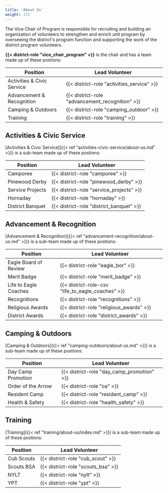 ```yaml
---
title: 'About Us'
weight: 171
---
```


The Vice Chair of Program is responsible for recruiting and building an organization of volunteers to strengthen and enrich unit program by overseeing the district's program function and supporting the work of the district program volunteers.

__{{< district-role "vice_chair_program" >}}__ is the chair and has a team made up of these postions:

| Position                   | Lead Volunteer                                  |
|----------------------------|-------------------------------------------------|
| Activities & Civic Service | {{< district-role "activities_service" >}}      |
| Advancement & Recognition  | {{< district-role "advancement_recognition" >}} |
| Camping & Outdoors         | {{< district-role "camping_outdoor" >}}         |
| Training                   | {{< district-role "training" >}}                |

## Activities & Civic Service

[Activities & Civic Service]({{< ref "activities-civic-service/about-us.md" >}}) is a sub-team made up of these postions:

| Position      | Lead Volunteer                        |
|---------------|---------------------------------------|
| Camporee | {{< district-role "camporee" >}} |
| Pinewood Derby | {{< district-role "pinewood_derby" >}} |
| Service Projects | {{< district-role "service_projects" >}} |
| Hornaday | {{< district-role "hornaday" >}} |
| District Banquet | {{< district-role "district_banquet" >}} |

## Advancement & Recognition

[Advancement & Recognition]({{< ref "advancement-recognition/about-us.md" >}}) is a sub-team made up of these postions:

| Position              | Lead Volunteer                                    |
|-----------------------|---------------------------------------------------|
| Eagle Board of Review | {{< district-role "eagle_bor" >}}                 |
| Merit Badge           | {{< district-role "merit_badge" >}}               |
| Life to Eagle Coaches | {{< district-role-csv "life_to_eagle_coaches" >}} |
| Recognitions          | {{< district-role "recognitions" >}}              |
| Religious Awards      | {{< district-role "religious_awards" >}}          |
| District Awards       | {{< district-role "district_awards" >}}           |

## Camping & Outdoors

[Camping & Outdoors]({{< ref "camping-outdoors/about-us.md" >}}) is a sub-team made up of these postions:

| Position           | Lead Volunteer                             |
|--------------------|--------------------------------------------|
| Day Camp Promotion | {{< district-role "day_camp_promotion" >}} |
| Order of the Arrow | {{< district-role "oa" >}}                 |
| Resident Camp      | {{< district-role "resident_camp" >}}      |
| Health & Safety    | {{< district-role "health_safety" >}}      |

## Training

[Training]({{< ref "training/about-us/index.md" >}}) is a sub-team made up of these postions:

| Position   | Lead Volunteer                     |
|------------|------------------------------------|
| Cub Scouts | {{< district-role "cub_scout" >}}  |
| Scouts BSA | {{< district-role "scouts_bsa" >}} |
| NYLT       | {{< district-role "nylt" >}}       |
| YPT        | {{< district-role "ypt" >}}        |
